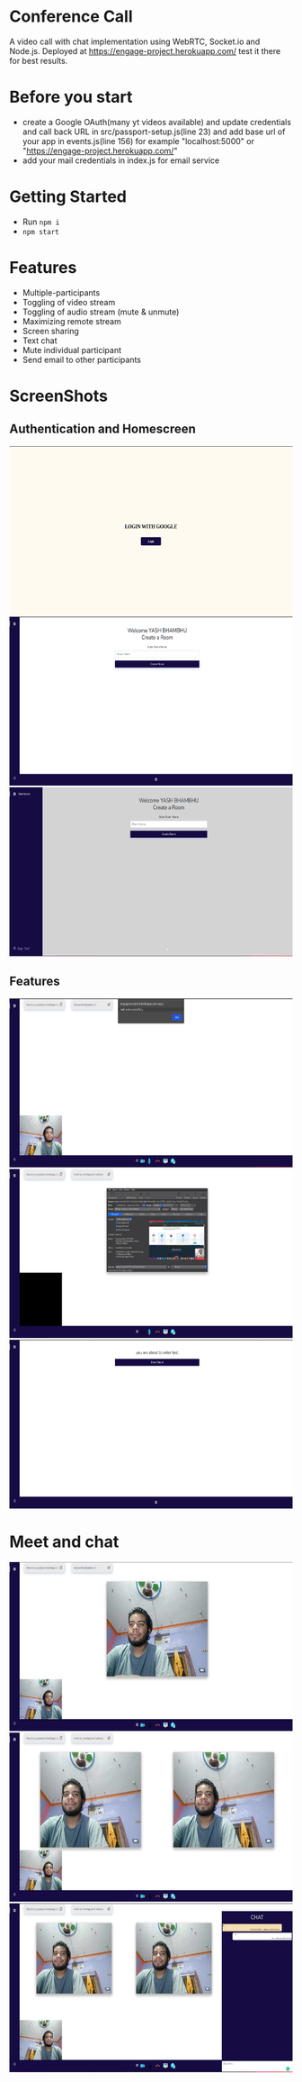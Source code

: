 # Conference Call
A video call with chat implementation using WebRTC, Socket.io and Node.js. Deployed at https://engage-project.herokuapp.com/ test it there for best results.

# Before you start
- create a Google OAuth(many yt videos available) and update credentials and call back URL in src/passport-setup.js(line 23) and add base url of your app in events.js(line 156) for example "localhost:5000" or "https://engage-project.herokuapp.com/"
- add your mail credentials in index.js for email service

# Getting Started
-  Run `npm i`
- `npm start`


# Features
- Multiple-participants
- Toggling of video stream
- Toggling of audio stream (mute & unmute)
- Maximizing remote stream
- Screen sharing
- Text chat
- Mute individual participant
- Send email to other participants

# ScreenShots

##  Authentication and Homescreen

<img height = 300 src="https://github.com/YB221/engage-project/blob/main/img/Screenshot%20from%202021-07-13%2020-54-37.png/">
<img height = 300 src="https://github.com/YB221/engage-project/blob/main/img/Screenshot%20from%202021-07-13%2020-55-21.png"/>
<img height = 300 src="https://github.com/YB221/engage-project/blob/main/img/Screenshot%20from%202021-07-13%2020-55-31.png"/>

## Features

<img height = 300 src="https://github.com/YB221/engage-project/blob/main/img/Screenshot%20from%202021-07-13%2021-41-52.png"/>
<img height = 300 src="https://github.com/YB221/engage-project/blob/main/img/Screenshot%20from%202021-07-13%2022-13-52.png"/>
<img height = 300 src="https://github.com/YB221/engage-project/blob/main/img/Screenshot%20from%202021-07-13%2021-42-26.png"/>

# Meet and chat
<img height = 300 src="https://github.com/YB221/engage-project/blob/main/img/Screenshot%20from%202021-07-13%2021-42-55.png"/>

<img height = 300 src="https://github.com/YB221/engage-project/blob/main/img/Screenshot%20from%202021-07-13%2021-43-27.png"/>
<img height = 300 src="https://github.com/YB221/engage-project/blob/main/img/Screenshot%20from%202021-07-13%2021-43-53.png"/>






 



